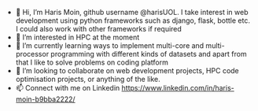 - 👋 Hi, I’m Haris Moin, github username @harisUOL. I take interest in web development using python frameworks such as django,
     flask, bottle etc. I could also work with other frameworks if required
- 👀 I’m interested in HPC at the moment
- 🌱 I’m currently learning ways to implement multi-core and multi-processor programming with different kinds of datasets
     and apart from that I like to solve problems on coding platform
- 💞️ I’m looking to collaborate on web development projects, HPC code optimisation projects, or anything of the like.
- 📫 Connect with me on Linkedin <link>https://www.linkedin.com/in/haris-moin-b9bba2222/</link>
<!---
harisUOL/harisUOL is a ✨ special ✨ repository because its `README.md` (this file) appears on your GitHub profile.
You can click the Preview link to take a look at your changes.
--->
